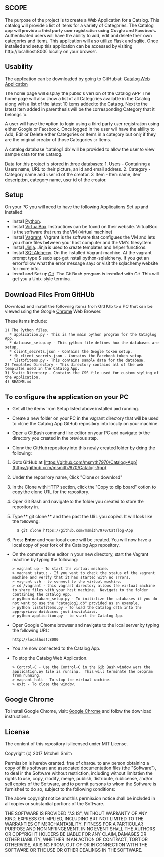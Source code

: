 ## SCOPE

The purpose of the project is to create a Web Application for a Catalog.  This catalog will provide a list of items for a variety of Categories.  The Catalog app will provide a third party user registration using Google and Facebook.  Authenticated users will have the ability to add, edit and delete their own categories and items.  This application will also utilize Flask and sqlite.  Once installed and setup this application can be accessed by visiting http://localhost:8000 locally on your browser.


## Usability

The application can be downloaded by going to GitHub at:
[Catalog Web Application](https://github.com/msmith7970/Catalog-App)

The home page will display the public's version of the Catalog APP.  The home page will also show a list of all Categories available in the Catalog along with a list of the latest 10 items added to the Catalog. Next to the latest item added in parenthesis will be the corresponding Category that it belongs to.

A user will have the option to login using a third party user registration using either Google or Facebook.  Once logged in the user will have the ability to Add, Edit or Delete either Categories or Items in a category but only if they are the original creator of those Categories or Items.

A catalog database 'catalog1.db' will be provided to allow the user to view sample data for the Catalog.

Data for this project is stored in three databases:
    1. Users - Containing a Users name, URL to their picture, an id and email address.
    2. Category - Category name and user id of the creator.
    3. Item - Item name, item description, category name, user id of the creator.


## Setup

On your PC you will need to have the following Applications Set up and
Installed:

* Install [Python](https://www.python.org/downloads/).
* Install [VirtualBox](https://www.virtualbox.org/). Instructions can be found on their website.  VirtualBox is the software that runs the VM (virtual machine)
* Install [Vagrant](https://www.vagrantup.com/).  Vagrant is the software that configures the VM and lets you share files between your host computer and the VM's filesystem.
* Install [Jinja](http://jinja.pocoo.org/).  Jinja is used to create templates
 and helper functions.
* Install [SQLAlchemy](http://www.sqlalchemy.org/).  On the installed Vagrant machine.  At the vagrant prompt type $ sudo apt-get install python-sqlalchemy.  If you get an error follow what the error message says or visit the sqlachemy website for more info.
* Install and Set up [Git](https://help.github.com/articles/set-up-git/).  The Git Bash program is installed with Git.  This will get you a Unix-style terminal.


## Download Files From GitHUb

Download and install the following items from GitHUb to a PC that can be viewed
using the Google [Chrome](https://www.google.com/chrome/browser/) Web Browser.

These items include:

    1) The Python files.
      * application.py - This is the main python program for the Cataglog App.
      * database_setup.py - This python file defines how the databases are setup.
      * client_secrets.json - Contains the Google token setup.
      * fb_client_secrets.json - Contains the Facebook token setup.
      * listofitems.py - This contains sample data for the database.
    2) Templates Directory - This directory contains all of the web templates used in the Catalog App.  
    3) Static Directory - Contains the CSS file used for custom styling of the Application.
    4) README.md


## To configure the application on your PC

* Get all the items from Setup listed above installed and running.

* Create a new folder on your PC in the vagrant directory that will be used to clone the Catalog App GitHub repository into locally on your machine.

* Open a GitBash command line editor on your PC and navigate to the directory you created in the previous step.

* Clone the GitHub repository into this newly created folder by doing the
following:

 1. Goto GitHub at [https://github.com/msmith7970/Catalog-App](https://github.com/msmith7970/Catalog-App)
 2. Under the repository name, Click "Clone or download"
 3. In the Clone with HTTP section, click the "Copy to clip board" option to
copy the clone URL for the repository.
 4. Open Git Bash and navigate to the folder you created to store the repository
in.
 5. Type ** git clone ** and then past the URL you copied.  It will look like the
following:

          $ git clone https://github.com/msmith7970/Catalog-App

 6.  Press **Enter** and your local clone will be created.  You will now have a
local copy of your fork of the Catalog App repository.


* On the command line editor in your new directory, start the Vagrant machine by typing the following:

      > vagrant up - To start the virtual machine.
      > vagrant status - If you want to check the status of the vagrant machine and verify that it has started with no errors.
      > vagrant ssh - to connect to the virtual machine.
      > cd /vagrant - this vagrant directory allows the virtual machine to share files with your host machine.  Navigate to the folder containing the Catalog App.
      > python database_setup.py - To initialize the databases if you do not want to use the "cataglog1.db" provided as an example.
      > python listofitems.py - To load the Catalog data into the appropriate databases just initialized.
      > python application.py - to start the Catalog App.


* Open Google Chrome browser and navigate to the local server by typing the
following URL:

      http://localhost:8000

* You are now connected to the Catalog App.

* To stop the Catalog Web Application.

      > Control-C - Use the Control-C in the Gib Bash window were the application.py file is running.  This will terminate the program from running.
      > vagrant halt - To stop the virtual machine.
      > exit - To close the window.

## Google Chrome

To install Google Chrome, visit:
[Google Chrome](http://www.browserwin.com/web/ "Google Chrome")
and follow the download instructions.


## License

The content of this repository is licensed under MIT License.

Copyright (c) 2017 Mitchell Smith

Permission is hereby granted, free of charge, to any person obtaining a copy
of this software and associated documentation files (the "Software"), to deal
in the Software without restriction, including without limitation the rights
to use, copy, modify, merge, publish, distribute, sublicense, and/or sell
copies of the Software, and to permit persons to whom the Software is
furnished to do so, subject to the following conditions:

The above copyright notice and this permission notice shall be included in all
copies or substantial portions of the Software.

THE SOFTWARE IS PROVIDED "AS IS", WITHOUT WARRANTY OF ANY KIND, EXPRESS OR
IMPLIED, INCLUDING BUT NOT LIMITED TO THE WARRANTIES OF MERCHANTABILITY,
FITNESS FOR A PARTICULAR PURPOSE AND NONINFRINGEMENT. IN NO EVENT SHALL THE
AUTHORS OR COPYRIGHT HOLDERS BE LIABLE FOR ANY CLAIM, DAMAGES OR OTHER
LIABILITY, WHETHER IN AN ACTION OF CONTRACT, TORT OR OTHERWISE, ARISING FROM,
OUT OF OR IN CONNECTION WITH THE SOFTWARE OR THE USE OR OTHER DEALINGS IN THE
SOFTWARE.
